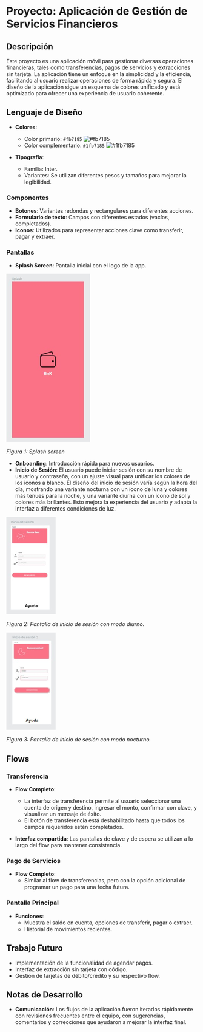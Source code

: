 # Proyecto: Aplicación de Gestión de Servicios Financieros

## Descripción
Este proyecto es una aplicación móvil para gestionar diversas operaciones financieras, tales como transferencias, pagos de servicios y extracciones sin tarjeta. La aplicación tiene un enfoque en la simplicidad y la eficiencia, facilitando al usuario realizar operaciones de forma rápida y segura. El diseño de la aplicación sigue un esquema de colores unificado y está optimizado para ofrecer una experiencia de usuario coherente.

## Lenguaje de Diseño

- **Colores**:
  - Color primario: `#fb7185` ![#fb7185](https://via.placeholder.com/15/fb7185/000000?text=+) 
  - Color complementario: `#1fb7185` ![#1fb7185](https://via.placeholder.com/15/1fb7185/000000?text=+)

- **Tipografía**: 
  - Familia: Inter.
  - Variantes: Se utilizan diferentes pesos y tamaños para mejorar la legibilidad.

### Componentes
- **Botones**: Variantes redondas y rectangulares para diferentes acciones.
- **Formulario de texto**: Campos con diferentes estados (vacíos, completados).
- **Iconos**: Utilizados para representar acciones clave como transferir, pagar y extraer.

### Pantallas
- **Splash Screen**: Pantalla inicial con el logo de la app.

![Splash screen](./img/splash-screen.jpg)

*Figura 1: Splash screen*
- **Onboarding**: Introducción rápida para nuevos usuarios.
- **Inicio de Sesión**: El usuario puede iniciar sesión con su nombre de usuario y contraseña, con un ajuste visual para unificar los colores de los iconos a blanco. El diseño del inicio de sesión varía según la hora del día, mostrando una variante nocturna con un ícono de luna y colores más tenues para la noche, y una variante diurna con un ícono de sol y colores más brillantes. Esto mejora la experiencia del usuario y adapta la interfaz a diferentes condiciones de luz.

![Pantalla de inicio de sesión (diurna)](./img/inicio-sesion-dia.jpg)

*Figura 2: Pantalla de inicio de sesión con modo diurno.*

![Pantalla de inicio de sesión (nocturno)](./img/inicio-sesion-noche.jpg)

*Figura 3: Pantalla de inicio de sesión con modo nocturno.*
  
## Flows

### Transferencia
- **Flow Completo**:
  - La interfaz de transferencia permite al usuario seleccionar una cuenta de origen y destino, ingresar el monto, confirmar con clave, y visualizar un mensaje de éxito.
  - El botón de transferencia está deshabilitado hasta que todos los campos requeridos estén completados.

- **Interfaz compartida**: Las pantallas de clave y de espera se utilizan a lo largo del flow para mantener consistencia.

### Pago de Servicios
- **Flow Completo**:
  - Similar al flow de transferencias, pero con la opción adicional de programar un pago para una fecha futura.

### Pantalla Principal
- **Funciones**:
  - Muestra el saldo en cuenta, opciones de transferir, pagar o extraer.
  - Historial de movimientos recientes.

## Trabajo Futuro
- Implementación de la funcionalidad de agendar pagos.
- Interfaz de extracción sin tarjeta con código.
- Gestión de tarjetas de débito/crédito y su respectivo flow.

## Notas de Desarrollo
- **Comunicación**: Los flujos de la aplicación fueron iterados rápidamente con revisiones frecuentes entre el equipo, con sugerencias, comentarios y correcciones que ayudaron a mejorar la interfaz final.

